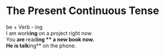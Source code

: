 # The Present Continuous Tense

be + Verb - ing  
I am work**ing** on a project right now  
You **are** read**ing ** a new book now.  
He **is** talk**ing** on the phone.  



